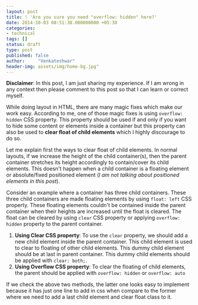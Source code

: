 ```yaml
---
layout: post
title: ! 'Are you sure you need "overflow: hidden" here?'
date: 2014-10-03 08:51:38.000000000 +05:30
categories: 
- technical
tags: []
status: draft
type: post
published: false
author:     "Venkateshwar"
header-img: assets/img/home-bg.jpg"
---
```

<p><strong>Disclaimer</strong>: In this post, I am just sharing my experience. If I am wrong in any context then please comment to this post so that I can learn or correct myself.</p>
<p>While doing layout in HTML, there are many magic fixes which make our work easy. According to me, one of those magic fixes is using <code>overflow: hidden</code> CSS property. This property should be used if and only if you want to hide some content or elements inside a container but this property can also be used to <strong>clear float of child elements</strong> which I highly discourage to do so.</p>
<p>Let me explain first the ways to clear float of child elements. In normal layouts, if we increase the height of the child container(s), then the parent container stretches its height accordingly to contain/cover its child elements. This doesn't happen when a child container is a floating element or absolute/fixed positioned element (<em>I am not talking about positioned elements in this post</em>).</p>
<p>Consider an example where a container has three child containers. These three child containers are made floating elements by using <code>float: left</code> CSS property. These floating elements couldn't be contained inside the parent container when their heights are increased until the float is cleared. The float can be cleared by using <code>clear</code> CSS property or applying <code>overflow: hidden</code> property to the parent container.</p>
<ol>
<li><strong>Using Clear CSS property</strong>: To use the <code>clear</code> property, we should add a new child element inside the parent container. This child element is used to clear to floating of other child elements. This dummy child element should be at last in parent container. This dummy child elements should be applied with <code>clear: both;</code>.</li>
<li><strong>Using Overflow CSS property</strong>: To clear the floating of child elements, the parent should be applied with <code>overflow: hidden</code> or <code>overflow: auto</code></li>
</ol>
<p>If we check the above two methods, the latter one looks easy to implement because it has just one line to add in css when compare to the former where we need to add a last child element and clear float class to it.</p>
